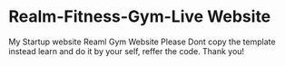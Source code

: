 # Realm-Fitness-Gym-Live Website
My Startup website Reaml Gym Website 
Please Dont copy the template instead learn and do it by your self, reffer the code. 
Thank you!
